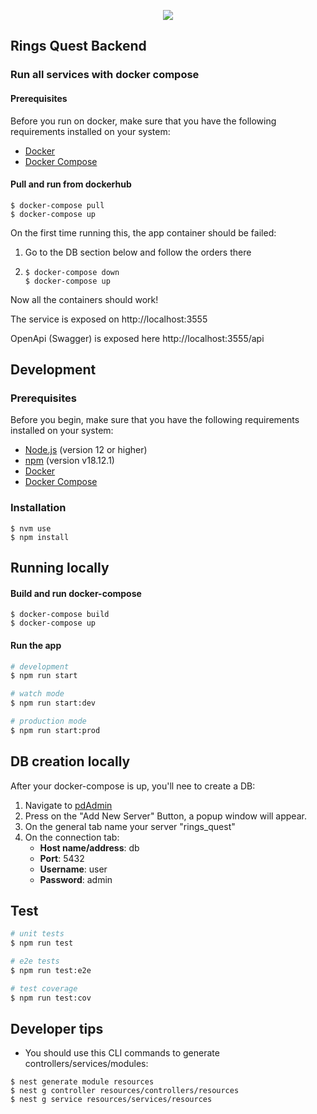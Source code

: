 <p align="center">
  <a href="http://nestjs.com/" target="blank"><img src="https://t3.ftcdn.net/jpg/02/05/78/12/360_F_205781253_acxA4jXNLyZN3XLFb7h3ySrXAlksPvXq.jpg" /></a>
</p>

## Rings Quest Backend

### Run all services with docker compose

#### Prerequisites

Before you run on docker, make sure that you have the following requirements installed on your system:

- [Docker](https://docs.docker.com/get-docker/)
- [Docker Compose](https://docs.docker.com/compose/install/)

#### Pull and run from dockerhub

```shell
$ docker-compose pull
$ docker-compose up
```

On the first time running this, the app container should be failed:

1.  Go to the DB section below and follow the orders there
2.  ```shell
    $ docker-compose down
    $ docker-compose up
    ```

Now all the containers should work!

The service is exposed on http://localhost:3555

OpenApi (Swagger) is exposed here http://localhost:3555/api

## Development

### Prerequisites

Before you begin, make sure that you have the following requirements installed on your system:

- [Node.js](https://nodejs.org/) (version 12 or higher)
- [npm](https://www.npmjs.com/) (version v18.12.1)
- [Docker](https://docs.docker.com/get-docker/)
- [Docker Compose](https://docs.docker.com/compose/install/)

### Installation

```shell
$ nvm use
$ npm install
```

## Running locally

#### Build and run docker-compose

```shell
$ docker-compose build
$ docker-compose up
```

#### Run the app

```bash
# development
$ npm run start
```

```bash
# watch mode
$ npm run start:dev
```

```bash
# production mode
$ npm run start:prod
```

## DB creation locally

After your docker-compose is up, you'll nee to create a DB:

1. Navigate to [pdAdmin](http://localhost:5050/browser/)
2. Press on the "Add New Server" Button, a popup window will appear.
3. On the general tab name your server "rings_quest"
4. On the connection tab:
   - **Host name/address**: db
   - **Port**: 5432
   - **Username**: user
   - **Password**: admin

## Test

```bash
# unit tests
$ npm run test

# e2e tests
$ npm run test:e2e

# test coverage
$ npm run test:cov
```

## Developer tips

- You should use this CLI commands to generate controllers/services/modules:

```shell
$ nest generate module resources
$ nest g controller resources/controllers/resources
$ nest g service resources/services/resources
```

